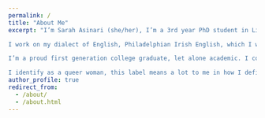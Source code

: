 ```yaml
---
permalink: /
title: "About Me"
excerpt: "I’m Sarah Asinari (she/her), I’m a 3rd year PhD student in Linguistics at the University of Connecticut. I’m from the greater Scranton, PA region (yes, the same one from The Office).  I graduated from Queen Mary University of London with a First Class Joint Honours degree in Russian and Linguistics. 

I work on my dialect of English, Philadelphian Irish English, which I was exposed to by growing up with my grandmother, a true Irish Philly colleen. I also work on Slavic Languages, with a particular focus on morphology in numeral phrases. 

I’m a proud first generation college graduate, let alone academic. I come from a working class family, and I am very proud of the various jobs I’ve held throughout my life - from waitress, to cashier, to shelf stocker, to book seller, to facilities manager intern, to graduate admissions transcript coordinator. These jobs shaped me into the person I am today, a person who values interpersonal communication, teamwork, time management, and general management principles. 

I identify as a queer woman, this label means a lot to me in how I define myself."
author_profile: true
redirect_from: 
  - /about/
  - /about.html
---
```


